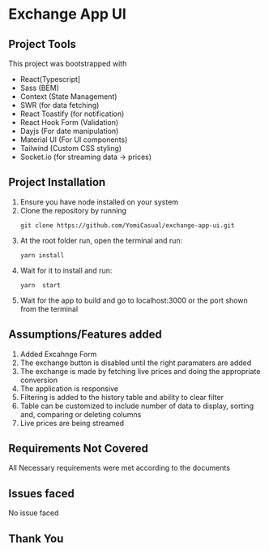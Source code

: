 # Exchange App UI

## Project Tools

This project was bootstrapped with

- React(Typescript]
- Sass (BEM)
- Context (State Management)
- SWR (for data fetching)
- React Toastify (for notification)
- React Hook Form (Validation)
- Dayjs (For date manipulation)
- Material UI (For UI components)
- Tailwind (Custom CSS styling)
- Socket.io (for streaming data -> prices)

## Project Installation

1.  Ensure you have node installed on your system
2.  Clone the repository by running
    ```
    git clone https://github.com/YomiCasual/exchange-app-ui.git
    ```
3.  At the root folder run, open the terminal and run:
    ```
    yarn install
    ```
4.  Wait for it to install and run:
    ```
    yarn  start
    ```
5.  Wait for the app to build and go to localhost:3000 or the port shown from the terminal

## Assumptions/Features added

1. Added Excahnge Form
2. The exchange button is disabled until the right paramaters are added
3. The exchange is made by fetching live prices and doing the appropriate conversion
4. The application is responsive
5. Filtering is added to the history table and ability to clear filter
6. Table can be customized to include number of data to display, sorting and, comparing or deleting columns
7. Live prices are being streamed

## Requirements Not Covered

All Necessary requirements were met according to the documents

## Issues faced

No issue faced

## Thank You

